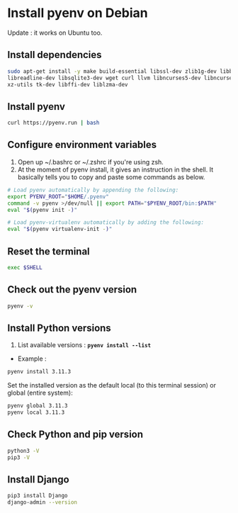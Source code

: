 # Install pyenv on Debian

Update : it works on Ubuntu too.

## Install dependencies
```bash
sudo apt-get install -y make build-essential libssl-dev zlib1g-dev libbz2-dev \
libreadline-dev libsqlite3-dev wget curl llvm libncurses5-dev libncursesw5-dev \
xz-utils tk-dev libffi-dev liblzma-dev
```

## Install pyenv
```bash
curl https://pyenv.run | bash
```

## Configure environment variables

1. Open up ~/.bashrc or ~/.zshrc if you're using zsh.
2. At the moment of pyenv install, it gives an instruction in the shell. It basically tells you to copy and paste some commands as below.

```bash
# Load pyenv automatically by appending the following:
export PYENV_ROOT="$HOME/.pyenv"
command -v pyenv >/dev/null || export PATH="$PYENV_ROOT/bin:$PATH"
eval "$(pyenv init -)"

# Load pyenv-virtualenv automatically by adding the following:
eval "$(pyenv virtualenv-init -)"
```

## Reset the terminal

```bash
exec $SHELL
```

## Check out the pyenv version

```bash
pyenv -v
```

## Install Python versions

1. List available versions : **`pyenv install --list`**

- Example :

```bash
pyenv install 3.11.3
```

Set the installed version as the default local (to this terminal session) or global (entire system):

```bash
pyenv global 3.11.3
pyenv local 3.11.3
```

## Check Python and pip version

```bash
python3 -V
pip3 -V
```

## Install Django

```bash
pip3 install Django
django-admin --version
```
